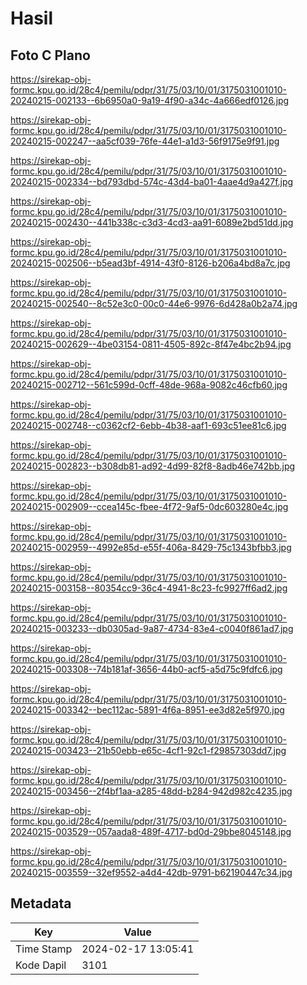 # Hasil

## Foto C Plano

https://sirekap-obj-formc.kpu.go.id/28c4/pemilu/pdpr/31/75/03/10/01/3175031001010-20240215-002133--6b6950a0-9a19-4f90-a34c-4a666edf0126.jpg

https://sirekap-obj-formc.kpu.go.id/28c4/pemilu/pdpr/31/75/03/10/01/3175031001010-20240215-002247--aa5cf039-76fe-44e1-a1d3-56f9175e9f91.jpg

https://sirekap-obj-formc.kpu.go.id/28c4/pemilu/pdpr/31/75/03/10/01/3175031001010-20240215-002334--bd793dbd-574c-43d4-ba01-4aae4d9a427f.jpg

https://sirekap-obj-formc.kpu.go.id/28c4/pemilu/pdpr/31/75/03/10/01/3175031001010-20240215-002430--441b338c-c3d3-4cd3-aa91-6089e2bd51dd.jpg

https://sirekap-obj-formc.kpu.go.id/28c4/pemilu/pdpr/31/75/03/10/01/3175031001010-20240215-002506--b5ead3bf-4914-43f0-8126-b206a4bd8a7c.jpg

https://sirekap-obj-formc.kpu.go.id/28c4/pemilu/pdpr/31/75/03/10/01/3175031001010-20240215-002540--8c52e3c0-00c0-44e6-9976-6d428a0b2a74.jpg

https://sirekap-obj-formc.kpu.go.id/28c4/pemilu/pdpr/31/75/03/10/01/3175031001010-20240215-002629--4be03154-0811-4505-892c-8f47e4bc2b94.jpg

https://sirekap-obj-formc.kpu.go.id/28c4/pemilu/pdpr/31/75/03/10/01/3175031001010-20240215-002712--561c599d-0cff-48de-968a-9082c46cfb60.jpg

https://sirekap-obj-formc.kpu.go.id/28c4/pemilu/pdpr/31/75/03/10/01/3175031001010-20240215-002748--c0362cf2-6ebb-4b38-aaf1-693c51ee81c6.jpg

https://sirekap-obj-formc.kpu.go.id/28c4/pemilu/pdpr/31/75/03/10/01/3175031001010-20240215-002823--b308db81-ad92-4d99-82f8-8adb46e742bb.jpg

https://sirekap-obj-formc.kpu.go.id/28c4/pemilu/pdpr/31/75/03/10/01/3175031001010-20240215-002909--ccea145c-fbee-4f72-9af5-0dc603280e4c.jpg

https://sirekap-obj-formc.kpu.go.id/28c4/pemilu/pdpr/31/75/03/10/01/3175031001010-20240215-002959--4992e85d-e55f-406a-8429-75c1343bfbb3.jpg

https://sirekap-obj-formc.kpu.go.id/28c4/pemilu/pdpr/31/75/03/10/01/3175031001010-20240215-003158--80354cc9-36c4-4941-8c23-fc9927ff6ad2.jpg

https://sirekap-obj-formc.kpu.go.id/28c4/pemilu/pdpr/31/75/03/10/01/3175031001010-20240215-003233--db0305ad-9a87-4734-83e4-c0040f861ad7.jpg

https://sirekap-obj-formc.kpu.go.id/28c4/pemilu/pdpr/31/75/03/10/01/3175031001010-20240215-003308--74b181af-3656-44b0-acf5-a5d75c9fdfc6.jpg

https://sirekap-obj-formc.kpu.go.id/28c4/pemilu/pdpr/31/75/03/10/01/3175031001010-20240215-003342--bec112ac-5891-4f6a-8951-ee3d82e5f970.jpg

https://sirekap-obj-formc.kpu.go.id/28c4/pemilu/pdpr/31/75/03/10/01/3175031001010-20240215-003423--21b50ebb-e65c-4cf1-92c1-f29857303dd7.jpg

https://sirekap-obj-formc.kpu.go.id/28c4/pemilu/pdpr/31/75/03/10/01/3175031001010-20240215-003456--2f4bf1aa-a285-48dd-b284-942d982c4235.jpg

https://sirekap-obj-formc.kpu.go.id/28c4/pemilu/pdpr/31/75/03/10/01/3175031001010-20240215-003529--057aada8-489f-4717-bd0d-29bbe8045148.jpg

https://sirekap-obj-formc.kpu.go.id/28c4/pemilu/pdpr/31/75/03/10/01/3175031001010-20240215-003559--32ef9552-a4d4-42db-9791-b62190447c34.jpg


## Metadata

| Key        | Value               |
| ---------- | ------------------- |
| Time Stamp | 2024-02-17 13:05:41 |
| Kode Dapil | 3101                |



